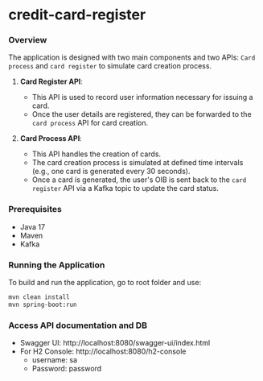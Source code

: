 # credit-card-register

### Overview

The application is designed with two main components and two APIs: `Card process` and `card register` to simulate card creation process.

1. **Card Register API**:
    - This API is used to record user information necessary for issuing a card.
    - Once the user details are registered, they can be forwarded to the `card process` API for card creation.

2. **Card Process API**:
    - This API handles the creation of cards.
    - The card creation process is simulated at defined time intervals (e.g., one card is generated every 30 seconds).
    - Once a card is generated, the user's OIB  is sent back to the `card register` API via a Kafka topic to update the card status.

### Prerequisites
- Java 17
- Maven
- Kafka

### Running the Application
To build and run the application, go to root folder and use:
```bash
mvn clean install
mvn spring-boot:run
```
### Access API documentation and DB
- Swagger UI: http://localhost:8080/swagger-ui/index.html
- For H2 Console: http://localhost:8080/h2-console
  - username: sa
  - Password: password
